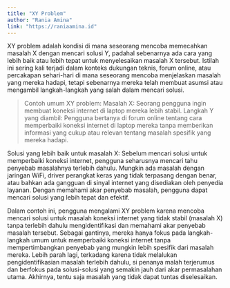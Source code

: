 ```yaml
---
title: "XY Problem"
author: "Rania Amina"
link: "https://raniaamina.id"
---
```


XY problem adalah kondisi di mana seseorang mencoba memecahkan masalah X dengan mencari solusi Y, padahal sebenarnya ada cara yang lebih baik atau lebih tepat untuk menyelesaikan masalah X tersebut. Istilah ini sering kali terjadi dalam konteks dukungan teknis, forum online, atau percakapan sehari-hari di mana seseorang mencoba menjelaskan masalah yang mereka hadapi, tetapi sebenarnya mereka telah membuat asumsi atau mengambil langkah-langkah yang salah dalam mencari solusi.

> Contoh umum XY problem:
> Masalah X: Seorang pengguna ingin membuat koneksi internet di laptop mereka lebih stabil.
> Langkah Y yang diambil: Pengguna bertanya di forum online tentang cara memperbaiki koneksi internet di laptop mereka tanpa memberikan informasi yang cukup atau relevan tentang masalah spesifik yang mereka hadapi.

Solusi yang lebih baik untuk masalah X: Sebelum mencari solusi untuk memperbaiki koneksi internet, pengguna seharusnya mencari tahu penyebab masalahnya terlebih dahulu. Mungkin ada masalah dengan jaringan WiFi, driver perangkat keras yang tidak terpasang dengan benar, atau bahkan ada gangguan di sinyal internet yang disediakan oleh penyedia layanan. Dengan memahami akar penyebab masalah, pengguna dapat mencari solusi yang lebih tepat dan efektif.

Dalam contoh ini, pengguna mengalami XY problem karena mencoba mencari solusi untuk masalah koneksi internet yang tidak stabil (masalah X) tanpa terlebih dahulu mengidentifikasi dan memahami akar penyebab masalah tersebut. Sebagai gantinya, mereka hanya fokus pada langkah-langkah umum untuk memperbaiki koneksi internet tanpa mempertimbangkan penyebab yang mungkin lebih spesifik dari masalah mereka. Lebih parah lagi, terkadang karena tidak melalukan pengidentifikasian masalah terlebih dahulu, si penanya malah terjerumus dan berfokus pada solusi-solusi yang semakin jauh dari akar permasalahan utama. Akhirnya, tentu saja masalah yang tidak dapat tuntas diselesaikan.